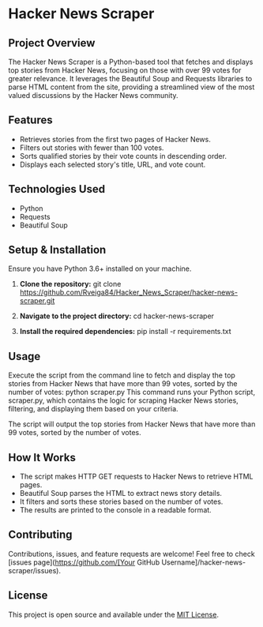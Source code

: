 # Hacker News Scraper

## Project Overview
The Hacker News Scraper is a Python-based tool that fetches and displays top stories from Hacker News, focusing on those with over 99 votes for greater relevance. It leverages the Beautiful Soup and Requests libraries to parse HTML content from the site, providing a streamlined view of the most valued discussions by the Hacker News community.

## Features
- Retrieves stories from the first two pages of Hacker News.
- Filters out stories with fewer than 100 votes.
- Sorts qualified stories by their vote counts in descending order.
- Displays each selected story's title, URL, and vote count.

## Technologies Used
- Python
- Requests
- Beautiful Soup

## Setup & Installation
Ensure you have Python 3.6+ installed on your machine.

1. **Clone the repository:**
git clone https://github.com/Rveiga84/Hacker_News_Scraper/hacker-news-scraper.git

2. **Navigate to the project directory:**
cd hacker-news-scraper

3. **Install the required dependencies:**
pip install -r requirements.txt

## Usage
Execute the script from the command line to fetch and display the top stories from Hacker News that have more than 99 votes, sorted by the number of votes:
python scraper.py
This command runs your Python script, scraper.py, which contains the logic for scraping Hacker News stories, filtering, and displaying them based on your criteria.

The script will output the top stories from Hacker News that have more than 99 votes, sorted by the number of votes.

## How It Works
- The script makes HTTP GET requests to Hacker News to retrieve HTML pages.
- Beautiful Soup parses the HTML to extract news story details.
- It filters and sorts these stories based on the number of votes.
- The results are printed to the console in a readable format.

## Contributing
Contributions, issues, and feature requests are welcome! Feel free to check [issues page](https://github.com/[Your GitHub Username]/hacker-news-scraper/issues).

## License
This project is open source and available under the [MIT License](LICENSE).



